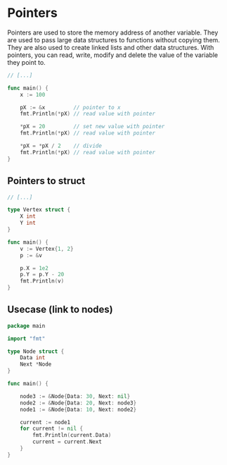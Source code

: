 # Pointers

Pointers are used to store the memory address of another variable. They are used to pass large data structures to functions without copying them. They are also used to create linked lists and other data structures. With pointers, you can read, write, modify and delete the value of the variable they point to.

```go
// [...]

func main() {
	x := 100

	pX := &x         // pointer to x
	fmt.Println(*pX) // read value with pointer

	*pX = 20         // set new value with pointer
	fmt.Println(*pX) // read value with pointer

	*pX = *pX / 2    // divide
	fmt.Println(*pX) // read value with pointer
}
```

## Pointers to struct

```go
// [...]

type Vertex struct {
	X int
	Y int
}

func main() {
	v := Vertex{1, 2}
	p := &v

	p.X = 1e2
	p.Y = p.Y - 20
	fmt.Println(v)
}
```

## Usecase (link to nodes)

```go
package main

import "fmt"

type Node struct {
	Data int
	Next *Node
}

func main() {

	node3 := &Node{Data: 30, Next: nil}
	node2 := &Node{Data: 20, Next: node3}
	node1 := &Node{Data: 10, Next: node2}

	current := node1
	for current != nil {
		fmt.Println(current.Data)
		current = current.Next
	}
}
```
